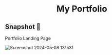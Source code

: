 <div align="center">
	<h1> My Portfolio </h1>
</div>

## Snapshot 📸
Portfolio Landing Page 



![Screenshot 2024-05-08 131531](https://github.com/dandusaikrishna/My-Portfolio/assets/138280007/a7fb99bf-e8ec-47bf-a4a5-a6dadb95241d)
